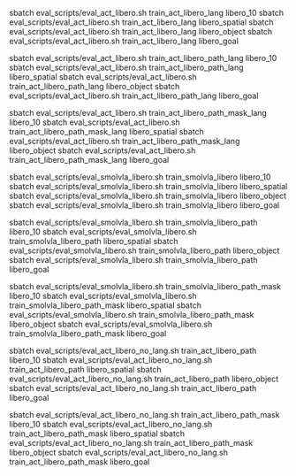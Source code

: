 sbatch eval_scripts/eval_act_libero.sh train_act_libero_lang libero_10
sbatch eval_scripts/eval_act_libero.sh train_act_libero_lang libero_spatial
sbatch eval_scripts/eval_act_libero.sh train_act_libero_lang libero_object
sbatch eval_scripts/eval_act_libero.sh train_act_libero_lang libero_goal

sbatch eval_scripts/eval_act_libero.sh train_act_libero_path_lang libero_10
sbatch eval_scripts/eval_act_libero.sh train_act_libero_path_lang libero_spatial
sbatch eval_scripts/eval_act_libero.sh train_act_libero_path_lang libero_object
sbatch eval_scripts/eval_act_libero.sh train_act_libero_path_lang libero_goal

sbatch eval_scripts/eval_act_libero.sh train_act_libero_path_mask_lang libero_10
sbatch eval_scripts/eval_act_libero.sh train_act_libero_path_mask_lang libero_spatial
sbatch eval_scripts/eval_act_libero.sh train_act_libero_path_mask_lang libero_object
sbatch eval_scripts/eval_act_libero.sh train_act_libero_path_mask_lang libero_goal

sbatch eval_scripts/eval_smolvla_libero.sh train_smolvla_libero libero_10
sbatch eval_scripts/eval_smolvla_libero.sh train_smolvla_libero libero_spatial
sbatch eval_scripts/eval_smolvla_libero.sh train_smolvla_libero libero_object
sbatch eval_scripts/eval_smolvla_libero.sh train_smolvla_libero libero_goal

sbatch eval_scripts/eval_smolvla_libero.sh train_smolvla_libero_path libero_10
sbatch eval_scripts/eval_smolvla_libero.sh train_smolvla_libero_path libero_spatial
sbatch eval_scripts/eval_smolvla_libero.sh train_smolvla_libero_path libero_object
sbatch eval_scripts/eval_smolvla_libero.sh train_smolvla_libero_path libero_goal

sbatch eval_scripts/eval_smolvla_libero.sh train_smolvla_libero_path_mask libero_10
sbatch eval_scripts/eval_smolvla_libero.sh train_smolvla_libero_path_mask libero_spatial
sbatch eval_scripts/eval_smolvla_libero.sh train_smolvla_libero_path_mask libero_object
sbatch eval_scripts/eval_smolvla_libero.sh train_smolvla_libero_path_mask libero_goal

sbatch eval_scripts/eval_act_libero_no_lang.sh train_act_libero_path libero_10
sbatch eval_scripts/eval_act_libero_no_lang.sh train_act_libero_path libero_spatial
sbatch eval_scripts/eval_act_libero_no_lang.sh train_act_libero_path libero_object
sbatch eval_scripts/eval_act_libero_no_lang.sh train_act_libero_path libero_goal

sbatch eval_scripts/eval_act_libero_no_lang.sh train_act_libero_path_mask libero_10
sbatch eval_scripts/eval_act_libero_no_lang.sh train_act_libero_path_mask libero_spatial
sbatch eval_scripts/eval_act_libero_no_lang.sh train_act_libero_path_mask libero_object
sbatch eval_scripts/eval_act_libero_no_lang.sh train_act_libero_path_mask libero_goal